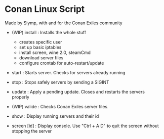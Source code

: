 # Conan Linux Script

Made by Slymp, with and for the Conan Exiles community

 * (WIP) install   : Installs the whole stuff
     * creates specific user
     * set up basic iptables
     * install screen, wine 2.0, steamCmd 
     * download server files
     * configure crontab for auto-restart/update

 * start           : Starts server. Checks for servers already running
 * stop            : Stops safely servers by sending a SIGINT
 * update          : Apply a pending update. Closes and restarts the servers properly
 * (WIP) valide    : Checks Conan Exiles server files.
 * show            : Display running servers and their id
 * screen [id]     : Display console. Use "Ctrl + A D" to quit the screen without stopping the server
